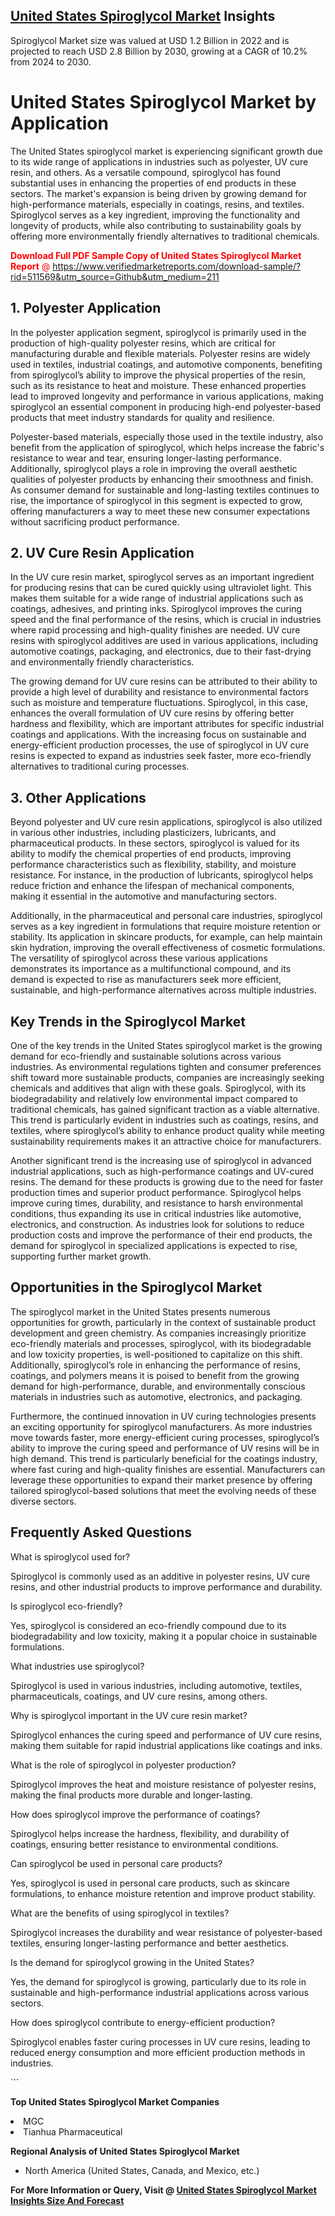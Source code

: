 <h2><a href="https://www.verifiedmarketreports.com/download-sample/?rid=511569&amp;utm_source=Github&amp;utm_medium=211" target="_blank">United States Spiroglycol Market</a> Insights</h2><p>Spiroglycol Market size was valued at USD 1.2 Billion in 2022 and is projected to reach USD 2.8 Billion by 2030, growing at a CAGR of 10.2% from 2024 to 2030.</p><p><h1>United States Spiroglycol Market by Application</h1><p>The United States spiroglycol market is experiencing significant growth due to its wide range of applications in industries such as polyester, UV cure resin, and others. As a versatile compound, spiroglycol has found substantial uses in enhancing the properties of end products in these sectors. The market's expansion is being driven by growing demand for high-performance materials, especially in coatings, resins, and textiles. Spiroglycol serves as a key ingredient, improving the functionality and longevity of products, while also contributing to sustainability goals by offering more environmentally friendly alternatives to traditional chemicals.</p><p><p><span class=""><span style="color: #ff0000;"><strong>Download Full PDF Sample Copy of United States Spiroglycol Market Report</strong> @ </span><a href="https://www.verifiedmarketreports.com/download-sample/?rid=511569&amp;utm_source=Github&amp;utm_medium=211" target="_blank">https://www.verifiedmarketreports.com/download-sample/?rid=511569&amp;utm_source=Github&amp;utm_medium=211</a></span></p></p><h2>1. Polyester Application</h2><p>In the polyester application segment, spiroglycol is primarily used in the production of high-quality polyester resins, which are critical for manufacturing durable and flexible materials. Polyester resins are widely used in textiles, industrial coatings, and automotive components, benefiting from spiroglycol’s ability to improve the physical properties of the resin, such as its resistance to heat and moisture. These enhanced properties lead to improved longevity and performance in various applications, making spiroglycol an essential component in producing high-end polyester-based products that meet industry standards for quality and resilience.</p><p>Polyester-based materials, especially those used in the textile industry, also benefit from the application of spiroglycol, which helps increase the fabric's resistance to wear and tear, ensuring longer-lasting performance. Additionally, spiroglycol plays a role in improving the overall aesthetic qualities of polyester products by enhancing their smoothness and finish. As consumer demand for sustainable and long-lasting textiles continues to rise, the importance of spiroglycol in this segment is expected to grow, offering manufacturers a way to meet these new consumer expectations without sacrificing product performance.</p><h2>2. UV Cure Resin Application</h2><p>In the UV cure resin market, spiroglycol serves as an important ingredient for producing resins that can be cured quickly using ultraviolet light. This makes them suitable for a wide range of industrial applications such as coatings, adhesives, and printing inks. Spiroglycol improves the curing speed and the final performance of the resins, which is crucial in industries where rapid processing and high-quality finishes are needed. UV cure resins with spiroglycol additives are used in various applications, including automotive coatings, packaging, and electronics, due to their fast-drying and environmentally friendly characteristics.</p><p>The growing demand for UV cure resins can be attributed to their ability to provide a high level of durability and resistance to environmental factors such as moisture and temperature fluctuations. Spiroglycol, in this case, enhances the overall formulation of UV cure resins by offering better hardness and flexibility, which are important attributes for specific industrial coatings and applications. With the increasing focus on sustainable and energy-efficient production processes, the use of spiroglycol in UV cure resins is expected to expand as industries seek faster, more eco-friendly alternatives to traditional curing processes.</p><h2>3. Other Applications</h2><p>Beyond polyester and UV cure resin applications, spiroglycol is also utilized in various other industries, including plasticizers, lubricants, and pharmaceutical products. In these sectors, spiroglycol is valued for its ability to modify the chemical properties of end products, improving performance characteristics such as flexibility, stability, and moisture resistance. For instance, in the production of lubricants, spiroglycol helps reduce friction and enhance the lifespan of mechanical components, making it essential in the automotive and manufacturing sectors.</p><p>Additionally, in the pharmaceutical and personal care industries, spiroglycol serves as a key ingredient in formulations that require moisture retention or stability. Its application in skincare products, for example, can help maintain skin hydration, improving the overall effectiveness of cosmetic formulations. The versatility of spiroglycol across these various applications demonstrates its importance as a multifunctional compound, and its demand is expected to rise as manufacturers seek more efficient, sustainable, and high-performance alternatives across multiple industries.</p><h2>Key Trends in the Spiroglycol Market</h2><p>One of the key trends in the United States spiroglycol market is the growing demand for eco-friendly and sustainable solutions across various industries. As environmental regulations tighten and consumer preferences shift toward more sustainable products, companies are increasingly seeking chemicals and additives that align with these goals. Spiroglycol, with its biodegradability and relatively low environmental impact compared to traditional chemicals, has gained significant traction as a viable alternative. This trend is particularly evident in industries such as coatings, resins, and textiles, where spiroglycol’s ability to enhance product quality while meeting sustainability requirements makes it an attractive choice for manufacturers.</p><p>Another significant trend is the increasing use of spiroglycol in advanced industrial applications, such as high-performance coatings and UV-cured resins. The demand for these products is growing due to the need for faster production times and superior product performance. Spiroglycol helps improve curing times, durability, and resistance to harsh environmental conditions, thus expanding its use in critical industries like automotive, electronics, and construction. As industries look for solutions to reduce production costs and improve the performance of their end products, the demand for spiroglycol in specialized applications is expected to rise, supporting further market growth.</p><h2>Opportunities in the Spiroglycol Market</h2><p>The spiroglycol market in the United States presents numerous opportunities for growth, particularly in the context of sustainable product development and green chemistry. As companies increasingly prioritize eco-friendly materials and processes, spiroglycol, with its biodegradable and low toxicity properties, is well-positioned to capitalize on this shift. Additionally, spiroglycol’s role in enhancing the performance of resins, coatings, and polymers means it is poised to benefit from the growing demand for high-performance, durable, and environmentally conscious materials in industries such as automotive, electronics, and packaging.</p><p>Furthermore, the continued innovation in UV curing technologies presents an exciting opportunity for spiroglycol manufacturers. As more industries move towards faster, more energy-efficient curing processes, spiroglycol’s ability to improve the curing speed and performance of UV resins will be in high demand. This trend is particularly beneficial for the coatings industry, where fast curing and high-quality finishes are essential. Manufacturers can leverage these opportunities to expand their market presence by offering tailored spiroglycol-based solutions that meet the evolving needs of these diverse sectors.</p><h2>Frequently Asked Questions</h2><p>What is spiroglycol used for?</p><p>Spiroglycol is commonly used as an additive in polyester resins, UV cure resins, and other industrial products to improve performance and durability.</p><p>Is spiroglycol eco-friendly?</p><p>Yes, spiroglycol is considered an eco-friendly compound due to its biodegradability and low toxicity, making it a popular choice in sustainable formulations.</p><p>What industries use spiroglycol?</p><p>Spiroglycol is used in various industries, including automotive, textiles, pharmaceuticals, coatings, and UV cure resins, among others.</p><p>Why is spiroglycol important in the UV cure resin market?</p><p>Spiroglycol enhances the curing speed and performance of UV cure resins, making them suitable for rapid industrial applications like coatings and inks.</p><p>What is the role of spiroglycol in polyester production?</p><p>Spiroglycol improves the heat and moisture resistance of polyester resins, making the final products more durable and longer-lasting.</p><p>How does spiroglycol improve the performance of coatings?</p><p>Spiroglycol helps increase the hardness, flexibility, and durability of coatings, ensuring better resistance to environmental conditions.</p><p>Can spiroglycol be used in personal care products?</p><p>Yes, spiroglycol is used in personal care products, such as skincare formulations, to enhance moisture retention and improve product stability.</p><p>What are the benefits of using spiroglycol in textiles?</p><p>Spiroglycol increases the durability and wear resistance of polyester-based textiles, ensuring longer-lasting performance and better aesthetics.</p><p>Is the demand for spiroglycol growing in the United States?</p><p>Yes, the demand for spiroglycol is growing, particularly due to its role in sustainable and high-performance industrial applications across various sectors.</p><p>How does spiroglycol contribute to energy-efficient production?</p><p>Spiroglycol enables faster curing processes in UV cure resins, leading to reduced energy consumption and more efficient production methods in industries.</p>```</p><p><strong>Top United States Spiroglycol Market Companies</strong></p><div data-test-id=""><p><li>MGC</li><li> Tianhua Pharmaceutical</li></p><div><strong>Regional Analysis of&nbsp;United States Spiroglycol Market</strong></div><ul><li dir="ltr"><p dir="ltr">North America&nbsp;(United States, Canada, and Mexico, etc.)</p></li></ul><p><strong>For More Information or Query, Visit @&nbsp;</strong><strong><a href="https://www.verifiedmarketreports.com/product/spiroglycol-market-size-and-forecast/?utm_source=Github&amp;utm_medium=211" target="_blank">United States Spiroglycol Market Insights Size And Forecast</a></strong></p></div>
